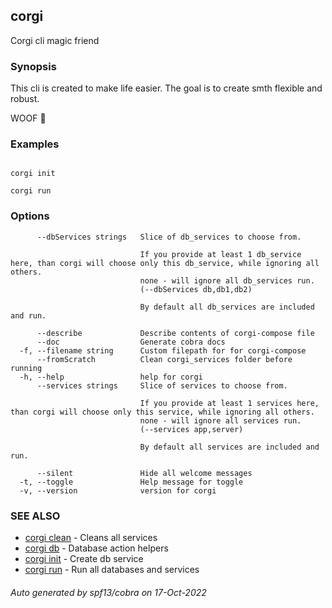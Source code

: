 ## corgi

Corgi cli magic friend

### Synopsis


This cli is created to make life easier.
The goal is to create smth flexible and robust.

WOOF 🐶
	

### Examples

```

corgi init

corgi run

```

### Options

```
      --dbServices strings   Slice of db_services to choose from.
                             
                             If you provide at least 1 db_service here, than corgi will choose only this db_service, while ignoring all others.
                             none - will ignore all db_services run.
                             (--dbServices db,db1,db2)
                             
                             By default all db_services are included and run.
                             		
      --describe             Describe contents of corgi-compose file
      --doc                  Generate cobra docs
  -f, --filename string      Custom filepath for for corgi-compose
      --fromScratch          Clean corgi_services folder before running
  -h, --help                 help for corgi
      --services strings     Slice of services to choose from.
                             
                             If you provide at least 1 services here, than corgi will choose only this service, while ignoring all others.
                             none - will ignore all services run.
                             (--services app,server)
                             
                             By default all services are included and run.
                             		
      --silent               Hide all welcome messages
  -t, --toggle               Help message for toggle
  -v, --version              version for corgi
```

### SEE ALSO

* [corgi clean](corgi_clean.md)	 - Cleans all services
* [corgi db](corgi_db.md)	 - Database action helpers
* [corgi init](corgi_init.md)	 - Create db service
* [corgi run](corgi_run.md)	 - Run all databases and services

###### Auto generated by spf13/cobra on 17-Oct-2022

